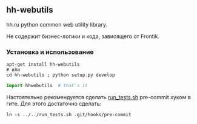 ## hh-webutils

hh.ru python common web utility library.

Не содержит бизнес-логики и кода, зависящего от Frontik.

### Установка и использование

```
apt-get install hh-webutils
# или
cd hh-webutils ; python setup.py develop
```

```python
import hhwebutils  # that's it
```

Настоятельно рекомендуется сделать [run_tests.sh](run_tests.sh) pre-commit хуком в гите.
Для этого достаточно сделать:

```shell
ln -s ../../run_tests.sh .git/hooks/pre-commit
```
